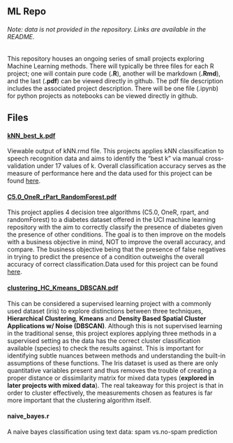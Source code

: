 ## ML Repo  
###### Note: data is not provided in the repository. Links are available in the README.

This repository houses an ongoing series of small projects exploring Machine
Learning methods. There will typically be three files
for each R project; one will contain pure code (**.R**), another will be
markdown (**.Rmd**), and the last (**.pdf**) can be viewed directly in
github. The pdf file description includes the associated project
description. There will be one file (.ipynb) for python projects as notebooks can be viewed directly in github.


## Files

#### [kNN_best_k.pdf](https://github.com/cordero-c-perez/Machine-Learning/blob/master/kNN_best_k.pdf)

Viewable output of kNN.rmd file. This projects applies kNN
classification to speech recognition data and aims to identify the “best
k” via manual cross-validation under 17 values of k. Overall classification accuracy serves as the measure of 
performance here and the data used for this project can be found
[here](https://archive.ics.uci.edu/ml/datasets/Speaker+Accent+Recognition).

#### [C5.0_OneR_rPart_RandomForest.pdf](https://github.com/cordero-c-perez/Machine-Learning/blob/master/C5.0_OneR_rPart_RandomForest.pdf)

This project applies 4 decision tree algorithms (C5.0, OneR, rpart, and randomForest) to a diabetes
dataset offered in the UCI machine learning repository with the aim to correctly classify the presence of
diabetes given the presence of other conditions. The goal is to then improve on the models with a business
objective in mind, NOT to improve the overall accuracy, and compare. The business objective being that
the presence of false negatives in trying to predict the presence of a condition outweighs the overall accuracy
of correct classification.Data used for this
project can be found
[here](https://archive.ics.uci.edu/ml/datasets/Early+stage+diabetes+risk+prediction+dataset).

#### [clustering_HC_Kmeans_DBSCAN.pdf](https://github.com/cordero-c-perez/Machine-Learning/blob/master/clustering_HC_Kmeans_DBSCAN.pdf)

This can be considered a supervised learning project with a commonly used dataset (iris) to
explore distinctions between three techniques, **Hierarchical
Clustering**, **Kmeans** and **Density Based Spatial Cluster
Applications w/ Noise (DBSCAN)**. Although this is not supervised
learning in the traditional sense, this project explores applying three methods
in a supervised setting as the data has the correct cluster
classification available (species) to check the results against. This is
important for identifying subtle nuances between methods and
understanding the built-in assumptions of these functions. The Iris dataset is used as there are only
quantitative variables present and thus removes the trouble of creating
a proper distance or dissimilarity matrix for mixed data types (**explored
in later projects with mixed data**). The real takeaway for this project is that in order to cluster effectively, the measurements chosen as features is far more important that the clustering algorithm itself.

#### naive\_bayes.r

A naive bayes classification using text data: spam vs.no-spam
prediction

